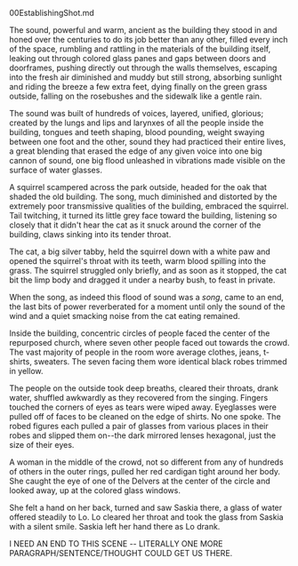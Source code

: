 00EstablishingShot.md

The sound, powerful and warm, ancient as the building they stood in and honed over the centuries to do its job better than any other, filled every inch of the space, rumbling and rattling in the materials of the building itself, leaking out through colored glass panes and gaps between doors and doorframes, pushing directly out through the walls themselves, escaping into the fresh air diminished and muddy but still strong, absorbing sunlight and riding the breeze a few extra feet, dying finally on the green grass outside, falling on the rosebushes and the sidewalk like a gentle rain. 

The sound was built of hundreds of voices, layered, unified, glorious; created by the lungs and lips and larynxes of all the people inside the building, tongues and teeth shaping, blood pounding, weight swaying between one foot and the other, sound they had practiced their entire lives, a great blending that erased the edge of any given voice into one big cannon of sound, one big flood unleashed in vibrations made visible on the surface of water glasses. 

A squirrel scampered across the park outside, headed for the oak that shaded the old building. The song, much diminished and distorted by the extremely poor transmissive qualities of the building, embraced the squirrel. Tail twitching, it turned its little grey face toward the building, listening so closely that it didn't hear the cat as it snuck around the corner of the building, claws sinking into its tender throat. 

The cat, a big silver tabby, held the squirrel down with a white paw and opened the squirrel's throat with its teeth, warm blood spilling into the grass. The squirrel struggled only briefly, and as soon as it stopped, the cat bit the limp body and dragged it under a nearby bush, to feast in private.  

When the song, as indeed this flood of sound was a _song_, came to an end, the last bits of power reverberated for a moment until only the sound of the wind and a quiet smacking noise from the cat eating remained.

Inside the building, concentric circles of people faced the center of the repurposed church, where seven other people faced out towards the crowd.  The vast majority of people in the room wore average clothes, jeans, t-shirts, sweaters.  The seven facing them wore identical black robes trimmed in yellow.  

The people on the outside took deep breaths, cleared their throats, drank water, shuffled awkwardly as they recovered from the singing. Fingers touched the corners of eyes as tears were wiped away. Eyeglasses were pulled off of faces to be cleaned on the edge of shirts. No one spoke.  The robed figures each pulled a pair of glasses from various places in their robes and slipped them on--the dark mirrored lenses hexagonal, just the size of their eyes. 

A woman in the middle of the crowd, not so different from any of hundreds of others in the outer rings, pulled her red cardigan tight around her body.  She caught the eye of one of the Delvers at the center of the circle and looked away, up at the colored glass windows.  

She felt a hand on her back, turned and saw Saskia there, a glass of water offered steadily to Lo. Lo cleared her throat and took the glass from Saskia with a silent smile.  Saskia left her hand there as Lo drank. 

I NEED AN END TO THIS SCENE -- LITERALLY ONE MORE PARAGRAPH/SENTENCE/THOUGHT COULD GET US THERE.